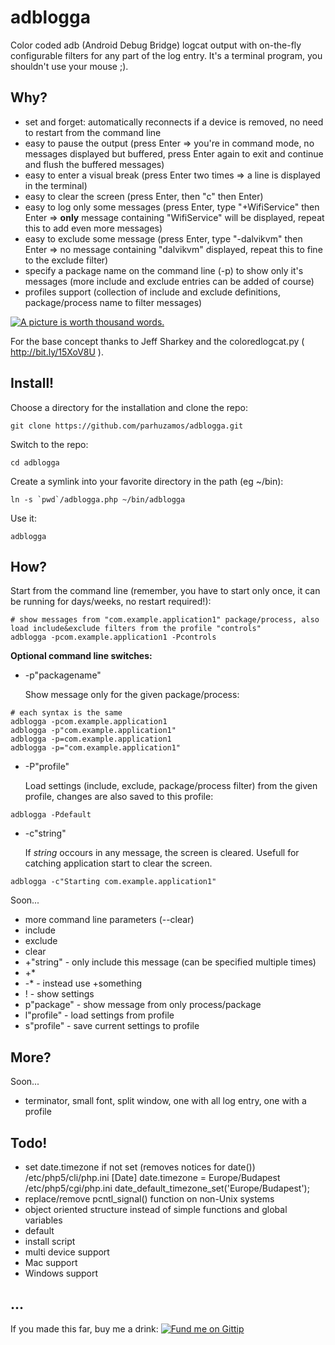adblogga
========

Color coded adb (Android Debug Bridge) logcat output with on-the-fly configurable filters for any part of the log entry. It's a terminal program, you shouldn't use your mouse ;).

Why?
----

* set and forget: automatically reconnects if a device is removed, no need to restart from the command line
* easy to pause the output (press Enter => you're in command mode, no messages displayed but buffered, press Enter again to exit and continue and flush the buffered messages)
* easy to enter a visual break (press Enter two times => a line is displayed in the terminal)
* easy to clear the screen (press Enter, then "c" then Enter)
* easy to log only some messages (press Enter, type "+WifiService" then Enter => **only** message containing "WifiService" will be displayed, repeat this to add even more messages)
* easy to exclude some message (press Enter, type "-dalvikvm" then Enter => no message containing "dalvikvm" displayed, repeat this to fine to the exclude filter)
* specify a package name on the command line (-p<package-name>) to show only it's messages (more include and exclude entries can be added of course)
* profiles support (collection of include and exclude definitions, package/process name to filter messages)

[![A picture is worth thousand words.](http://parhuzamos.github.io/adblogga/images/20130728225034-420481645.png)](#)

For the base concept thanks to Jeff Sharkey and the coloredlogcat.py ( http://bit.ly/15XoV8U ).


Install!
--------

Choose a directory for the installation and clone the repo:

    git clone https://github.com/parhuzamos/adblogga.git

Switch to the repo:

	cd adblogga

Create a symlink into your favorite directory in the path (eg ~/bin):

	ln -s `pwd`/adblogga.php ~/bin/adblogga

Use it:

	adblogga


How?
----

Start from the command line (remember, you have to start only once, it can be running for days/weeks, no restart required!):

	# show messages from "com.example.application1" package/process, also load include&exclude filters from the profile "controls"
	adblogga -pcom.example.application1 -Pcontrols

**Optional command line switches:**

* -p"packagename"
    
    Show message only for the given package/process:
```
# each syntax is the same
adblogga -pcom.example.application1
adblogga -p"com.example.application1"
adblogga -p=com.example.application1
adblogga -p="com.example.application1"
```

* -P"profile"

    Load settings (include, exclude, package/process filter) from the given profile, changes are also saved to this profile:
```
adblogga -Pdefault
```

* -c"string"

    If *string* occours in any message, the screen is cleared. Usefull for catching application start to clear the screen.
```
adblogga -c"Starting com.example.application1"
```

Soon...
* more command line parameters (--clear)
* include
* exclude
* clear
* +"string" - only include this <string> message (can be specified multiple times)
* +*
* -* - instead use +something
* ! - show settings
* p"package" - show message from only <package> process/package
* l"profile" - load settings from profile
* s"profile" - save current settings to profile


More?
-----
Soon...
* terminator, small font, split window, one with all log entry, one with a profile


Todo!
-----
* set date.timezone if not set (removes notices for date())
	/etc/php5/cli/php.ini
		[Date]
		date.timezone = Europe/Budapest
	/etc/php5/cgi/php.ini
	 date_default_timezone_set('Europe/Budapest');
* replace/remove pcntl_signal() function on non-Unix systems
* object oriented structure instead of simple functions and global variables
* default
* install script
* multi device support
* Mac support
* Windows support

...
---

If you made this far, buy me a drink:
[![Fund me on Gittip](https://s3-eu-west-1.amazonaws.com/com.parhuzamos/adblogga/gittip-logo.png)](https://www.gittip.com/parhuzamos/)